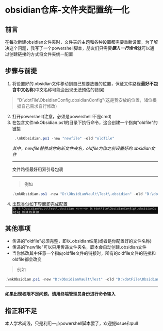 # obsidian仓库-文件夹配置统一化
## 前言
在每次新建obsidian文件夹时，文件夹的主题和各种设置都需要重新设置，为了解决这个问题，我写了一个powershell脚本，朋友们只需要***键入一行命令***就可以通过创建链接的方式将文件夹统一配置
## 步骤与前提
1. 将设置好的.obsidian文件移动到自己想要放置的位置，保证文件路径**最好不包含中文名称**(中文名称可能会出现无法预估的错误)
 > "D:\dotFile\ObsidianConfig\.obsidianConfig"(这是我安放的位置，诸位根据自己需求自行修改)
2. 打开powershell(注意，必须是powershell!不是cmd)
3. 在包含文件mkObsidian.ps1的目录下执行命令，这会创建一个指向"oldfile"的链接
   ```powershell
    .\mkObsidian.ps1 -new "newfile" -old "oldfile"
   ```
   *其中，newfile替换成你的新文件夹名，oldfile为你之前设置好的.obsidian文件*
   ***
   文件路径最好用双引号包裹
   ***
   > 例如
   ```powershell
   .\mkObsidian.ps1 -new "D:\ObsidianVault\Test\.obsidian" -old "D:\dotFile\ObsidianConfig\.obsidianConfig"
   ```
4. 出现类似如下界面即完成配置
   ![alt text](assets/image.png)

## 其他事项
- 传递的"oldfile"必须完整，即以.obsidian结尾(或者是你配置好的文件名称)
- 传递的"newfile"可以只用传递文件夹名，脚本会自动创建.obsidian文件
- 当你修改其中任意一个指向oldfile文件的链接时，所有的oldfile文件的链接和oldfile都会改变
> 例如
   ```powershell
   .\mkObsidian.ps1 -new "D:\ObsidianVault\Test" -old "D:\dotFile\ObsidianConfig\.obsidianConfig"
   ```
***
**如果出现权限不足问题，请用终端管理员身份进行命令输入**


## 指正和不足
本人学术尚浅，只是利用一点powershell脚本罢了，欢迎提issue和pull 
